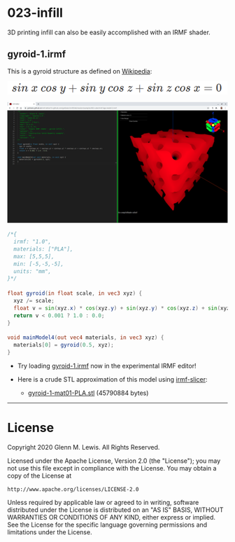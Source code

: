 # 023-infill

3D printing infill can also be easily accomplished with an IRMF shader.

## gyroid-1.irmf

This is a gyroid structure as defined on [Wikipedia](https://en.wikipedia.org/wiki/Gyroid):

![sin x cos y + sin y cos z + sin z cos x = 0](gyroid-equation.png)

![gyroid-1.png](gyroid-1.png)

```glsl
/*{
  irmf: "1.0",
  materials: ["PLA"],
  max: [5,5,5],
  min: [-5,-5,-5],
  units: "mm",
}*/

float gyroid(in float scale, in vec3 xyz) {
  xyz /= scale;
  float v = sin(xyz.x) * cos(xyz.y) + sin(xyz.y) * cos(xyz.z) + sin(xyz.z) * cos(xyz.x);
  return v < 0.001 ? 1.0 : 0.0;
}

void mainModel4(out vec4 materials, in vec3 xyz) {
  materials[0] = gyroid(0.5, xyz);
}
```

* Try loading [gyroid-1.irmf](https://gmlewis.github.io/irmf-editor/?s=github.com/gmlewis/irmf/blob/master/examples/023-infill/gyroid-1.irmf) now in the experimental IRMF editor!

* Here is a crude STL approximation of this model
  using [irmf-slicer](https://github.com/gmlewis/irmf-slicer):
  - [gyroid-1-mat01-PLA.stl](gyroid-1-mat01-PLA.stl) (45790884 bytes)

----------------------------------------------------------------------

# License

Copyright 2020 Glenn M. Lewis. All Rights Reserved.

Licensed under the Apache License, Version 2.0 (the "License");
you may not use this file except in compliance with the License.
You may obtain a copy of the License at

    http://www.apache.org/licenses/LICENSE-2.0

Unless required by applicable law or agreed to in writing, software
distributed under the License is distributed on an "AS IS" BASIS,
WITHOUT WARRANTIES OR CONDITIONS OF ANY KIND, either express or implied.
See the License for the specific language governing permissions and
limitations under the License.
